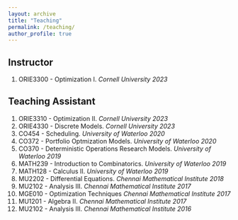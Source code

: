 ```yaml
---
layout: archive
title: "Teaching"
permalink: /teaching/
author_profile: true
---
```


## Instructor

1. ORIE3300 - Optimization I. *Cornell University 2023*


## Teaching Assistant

1. ORIE3310 - Optimization II. *Cornell University 2023*
2. ORIE4330 - Discrete Models. *Cornell University 2023*
3. CO454 - Scheduling. *University of Waterloo 2020*
4. CO372 - Portfolio Optmization Models. *University of Waterloo 2020*
5. CO370 - Deterministic Operations Research Models. *University of Waterloo 2019*
6. MATH239 - Introduction to Combinatorics. *University of Waterloo 2019*
7. MATH128 - Calculus II. *University of Waterloo 2019*
8. MU2202 - Differential Equations. *Chennai Mathematical Institute 2018*
9. MU2102 - Analysis III. *Chennai Mathematical Institute 2017*
10. MGE010 - Optimization Techniques *Chennai Mathematical Institute 2017*
11. MU1201 - Algebra II. *Chennai Mathematical Institute 2017*
12. MU2102 - Analysis III. *Chennai Mathematical Institute 2016*
